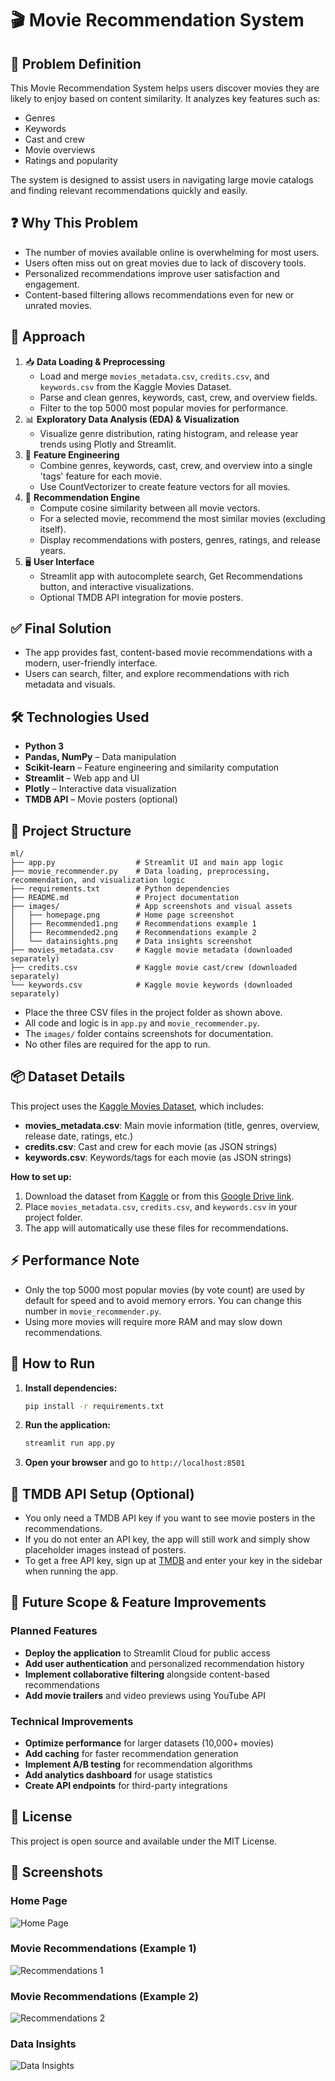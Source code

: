 # 🎬 Movie Recommendation System

## 🎯 Problem Definition
This Movie Recommendation System helps users discover movies they are likely to enjoy based on content similarity. It analyzes key features such as:
- Genres
- Keywords
- Cast and crew
- Movie overviews
- Ratings and popularity

The system is designed to assist users in navigating large movie catalogs and finding relevant recommendations quickly and easily.

## ❓ Why This Problem
- The number of movies available online is overwhelming for most users.
- Users often miss out on great movies due to lack of discovery tools.
- Personalized recommendations improve user satisfaction and engagement.
- Content-based filtering allows recommendations even for new or unrated movies.

## 🚀 Approach
1. 📥 **Data Loading & Preprocessing**
   - Load and merge `movies_metadata.csv`, `credits.csv`, and `keywords.csv` from the Kaggle Movies Dataset.
   - Parse and clean genres, keywords, cast, crew, and overview fields.
   - Filter to the top 5000 most popular movies for performance.
2. 📊 **Exploratory Data Analysis (EDA) & Visualization**
   - Visualize genre distribution, rating histogram, and release year trends using Plotly and Streamlit.
3. 🧾 **Feature Engineering**
   - Combine genres, keywords, cast, crew, and overview into a single 'tags' feature for each movie.
   - Use CountVectorizer to create feature vectors for all movies.
4. 🤖 **Recommendation Engine**
   - Compute cosine similarity between all movie vectors.
   - For a selected movie, recommend the most similar movies (excluding itself).
   - Display recommendations with posters, genres, ratings, and release years.
5. 🖥️ **User Interface**
   - Streamlit app with autocomplete search, Get Recommendations button, and interactive visualizations.
   - Optional TMDB API integration for movie posters.

## ✅ Final Solution
- The app provides fast, content-based movie recommendations with a modern, user-friendly interface.
- Users can search, filter, and explore recommendations with rich metadata and visuals.

## 🛠️ Technologies Used
- **Python 3**
- **Pandas, NumPy** – Data manipulation
- **Scikit-learn** – Feature engineering and similarity computation
- **Streamlit** – Web app and UI
- **Plotly** – Interactive data visualization
- **TMDB API** – Movie posters (optional)

## 📁 Project Structure
```
ml/
├── app.py                  # Streamlit UI and main app logic
├── movie_recommender.py    # Data loading, preprocessing, recommendation, and visualization logic
├── requirements.txt        # Python dependencies
├── README.md               # Project documentation
├── images/                 # App screenshots and visual assets
│   ├── homepage.png        # Home page screenshot
│   ├── Recommended1.png    # Recommendations example 1
│   ├── Recommended2.png    # Recommendations example 2
│   └── datainsights.png    # Data insights screenshot
├── movies_metadata.csv     # Kaggle movie metadata (downloaded separately)
├── credits.csv             # Kaggle movie cast/crew (downloaded separately)
└── keywords.csv            # Kaggle movie keywords (downloaded separately)
```
- Place the three CSV files in the project folder as shown above.
- All code and logic is in `app.py` and `movie_recommender.py`.
- The `images/` folder contains screenshots for documentation.
- No other files are required for the app to run.

## 📦 Dataset Details
This project uses the [Kaggle Movies Dataset](https://www.kaggle.com/datasets/rounakbanik/the-movies-dataset), which includes:
- **movies_metadata.csv**: Main movie information (title, genres, overview, release date, ratings, etc.)
- **credits.csv**: Cast and crew for each movie (as JSON strings)
- **keywords.csv**: Keywords/tags for each movie (as JSON strings)

**How to set up:**
1. Download the dataset from [Kaggle](https://www.kaggle.com/datasets/rounakbanik/the-movies-dataset) or from this [Google Drive link](YOUR_GDRIVE_LINK_HERE).
2. Place `movies_metadata.csv`, `credits.csv`, and `keywords.csv` in your project folder.
3. The app will automatically use these files for recommendations.

## ⚡ Performance Note
- Only the top 5000 most popular movies (by vote count) are used by default for speed and to avoid memory errors. You can change this number in `movie_recommender.py`.
- Using more movies will require more RAM and may slow down recommendations.

## 🚀 How to Run
1. **Install dependencies:**
   ```bash
   pip install -r requirements.txt
   ```
2. **Run the application:**
   ```bash
   streamlit run app.py
   ```
3. **Open your browser** and go to `http://localhost:8501`

## 🔑 TMDB API Setup (Optional)
- You only need a TMDB API key if you want to see movie posters in the recommendations.
- If you do not enter an API key, the app will still work and simply show placeholder images instead of posters.
- To get a free API key, sign up at [TMDB](https://www.themoviedb.org/settings/api) and enter your key in the sidebar when running the app.

## 🚀 Future Scope & Feature Improvements

### Planned Features
- **Deploy the application** to Streamlit Cloud for public access
- **Add user authentication** and personalized recommendation history
- **Implement collaborative filtering** alongside content-based recommendations
- **Add movie trailers** and video previews using YouTube API

### Technical Improvements
- **Optimize performance** for larger datasets (10,000+ movies)
- **Add caching** for faster recommendation generation
- **Implement A/B testing** for recommendation algorithms
- **Add analytics dashboard** for usage statistics
- **Create API endpoints** for third-party integrations

## 📄 License
This project is open source and available under the MIT License.

## 📸 Screenshots

### Home Page
![Home Page](images/homepage.png)

### Movie Recommendations (Example 1)
![Recommendations 1](images/Recommended1.png)

### Movie Recommendations (Example 2)
![Recommendations 2](images/Recommended2.png)

### Data Insights
![Data Insights](images/datainsights.png) 